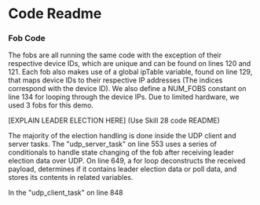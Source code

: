 # Code Readme

### Fob Code
The fobs are all running the same code with the exception of their respective device IDs, which are unique and can be found on lines 120 and 121. Each fob also makes use of a global ipTable variable, found on line 129, that maps device IDs to their respective IP addresses (The indices correspond with the device ID). We also define a NUM_FOBS constant on line 134 for looping through the device IPs. Due to limited hardware, we used 3 fobs for this demo. 

[EXPLAIN LEADER ELECTION HERE]
(Use Skill 28 code README)

The majority of the election handling is done inside the UDP client and server tasks. The "udp_server_task" on line 553 uses a series of conditionals to handle state changing of the fob after receiving leader election data over UDP. On line 649, a for loop deconstructs the received payload, determines if it contains leader election data or poll data, and stores its contents in related variables. 

In the "udp_client_task" on line 848 
